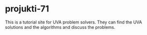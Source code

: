 # projukti-71
This is a tutorial site for UVA problem solvers. They can find the UVA solutions and the algorithms and discuss the problems.
